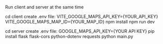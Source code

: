 Run client and server at the same time

cd client
create .env file:
VITE_GOOGLE_MAPS_API_KEY={YOUR_API_KEY}
VITE_GOOGLE_MAPS_MAP_ID={YOUR_MAP_ID}
npm install
npm run dev

cd server
create .env file:
GOOGLE_MAPS_API_KEY={YOUR API KEY}
pip install flask flask-cors python-dotenv requests
python main.py
